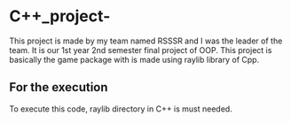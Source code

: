 # C++_project-
This project is made by my team named RSSSR and I was the leader of the team. It is our 1st year 2nd semester final project of OOP. This project is basically the game package with is made using raylib library of Cpp.

## For the execution
To execute this code, raylib directory in C++ is must needed. 

